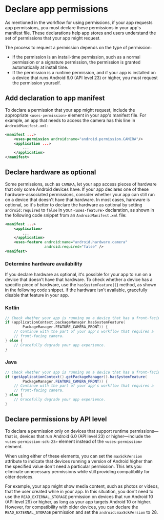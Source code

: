 # Declare app permissions

As mentioned in the workflow for using permissions, if your app requests app permissions, you must declare these permissions in your app's manifest file. These declarations help app stores and users understand the set of permissions that your app might request.

The process to request a permission depends on the type of permission:

*   If the permission is an install-time permission, such as a normal permission or a signature permission, the permission is granted automatically at install time.
*   If the permission is a runtime permission, and if your app is installed on a device that runs Android 6.0 (API level 23) or higher, you must request the permission yourself.

Add declaration to app manifest
-------------------------------

To declare a permission that your app might request, include the appropriate `<uses-permission>` element in your app's manifest file. For example, an app that needs to access the camera has this line in `AndroidManifest.xml`:

```xml
<manifest ...>
    <uses-permission android:name="android.permission.CAMERA"/>
    <application ...>
        ...
    </application>
</manifest>
```

Declare hardware as optional
----------------------------

Some permissions, such as `CAMERA`, let your app access pieces of hardware that only some Android devices have. If your app declares one of these hardware-associated permissions, consider whether your app can still run on a device that doesn't have that hardware. In most cases, hardware is optional, so it's better to declare the hardware as optional by setting `android:required` to `false` in your `<uses-feature>` declaration, as shown in the following code snippet from an `AndroidManifest.xml` file:

```xml
<manifest ...>
    <application>
        ...
    </application>
    <uses-feature android:name="android.hardware.camera"
                  android:required="false" />
<manifest>
```

### Determine hardware availability

If you declare hardware as optional, it's possible for your app to run on a device that doesn't have that hardware. To check whether a device has a specific piece of hardware, use the `hasSystemFeature()`) method, as shown in the following code snippet. If the hardware isn't available, gracefully disable that feature in your app.

### Kotlin

```kotlin
// Check whether your app is running on a device that has a front-facing camera.
if (applicationContext.packageManager.hasSystemFeature(
        PackageManager.FEATURE_CAMERA_FRONT)) {
    // Continue with the part of your app's workflow that requires a
    // front-facing camera.
} else {
    // Gracefully degrade your app experience.
}
```

### Java

```java
// Check whether your app is running on a device that has a front-facing camera.
if (getApplicationContext().getPackageManager().hasSystemFeature(
        PackageManager.FEATURE_CAMERA_FRONT)) {
    // Continue with the part of your app's workflow that requires a
    // front-facing camera.
} else {
    // Gracefully degrade your app experience.
}
```

Declare permissions by API level
--------------------------------

To declare a permission only on devices that support runtime permissions—that is, devices that run Android 6.0 (API level 23) or higher—include the `<uses-permission-sdk-23>` element instead of the `<uses-permission>` element.

When using either of these elements, you can set the `maxSdkVersion` attribute to indicate that devices running a version of Android higher than the specified value don't need a particular permission. This lets you eliminate unnecessary permissions while still providing compatibility for older devices.

For example, your app might show media content, such as photos or videos, that the user created while in your app. In this situation, you don't need to use the `READ_EXTERNAL_STORAGE` permission on devices that run Android 10 (API level 29) or higher, as long as your app targets Android 10 or higher. However, for compatibility with older devices, you can declare the `READ_EXTERNAL_STORAGE` permission and set the `android:maxSdkVersion` to 28.